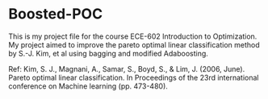 # Boosted-POC

This is my project file for the course ECE-602 Introduction to Optimization. My project aimed to improve the pareto optimal linear classification method by S.-J. Kim, et al using bagging and modified Adaboosting.

Ref:
Kim, S. J., Magnani, A., Samar, S., Boyd, S., & Lim, J. (2006, June). Pareto optimal linear classification. In Proceedings of the 23rd international conference on Machine learning (pp. 473-480).
